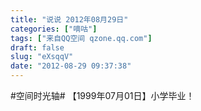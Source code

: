 ```yaml
---
title: "说说 2012年08月29日"
categories: ["嘀咕"]
tags: ["来自QQ空间 qzone.qq.com"]
draft: false
slug: "eXsqqV"
date: "2012-08-29 09:37:38"
---
```


#空间时光轴# 【1999年07月01日】小学毕业！
